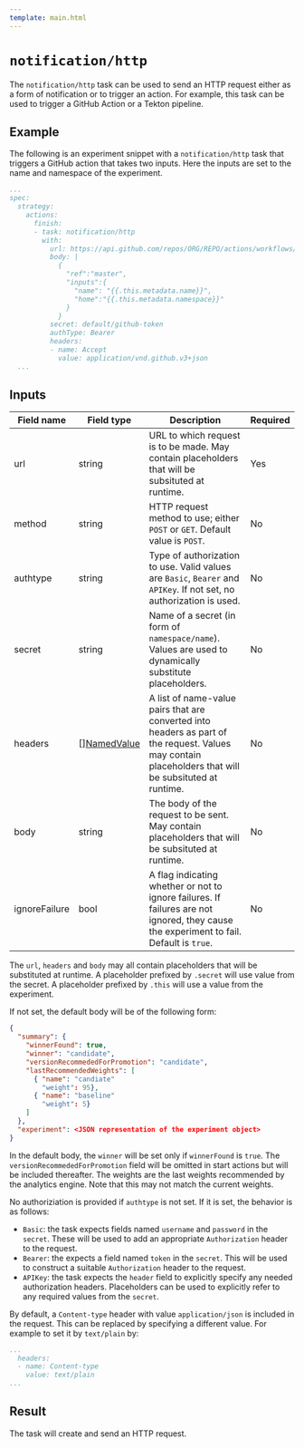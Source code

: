```yaml
---
template: main.html
---
```


# `notification/http`
The `notification/http` task can be used to send an HTTP request either as a form of notification or to trigger an action. For example, this task can be used to trigger a GitHub Action or a Tekton pipeline.

## Example
The following is an experiment snippet with a `notification/http` task that triggers a GitHub action that takes two inputs. Here the inputs are set to the name and namespace of the experiment.

```yaml
...
spec:
  strategy:
    actions:
      finish:
      - task: notification/http
        with:
          url: https://api.github.com/repos/ORG/REPO/actions/workflows/ACTION.yaml/dispatches
          body: |
            {
              "ref":"master", 
              "inputs":{
                "name": "{{.this.metadata.name}}",
                "home":"{{.this.metadata.namespace}}"
              }
            }
          secret: default/github-token
          authType: Bearer
          headers:
          - name: Accept
            value: application/vnd.github.v3+json
  ...
```

## Inputs
| Field name | Field type | Description | Required |
| ----- | ---- | ----------- | -------- |
| url | string | URL to which request is to be made. May contain placeholders that will be subsituted at runtime. | Yes |
| method | string | HTTP request method to use; either `POST` or `GET`. Default value is `POST`. | No |
| authtype | string | Type of authorization to use. Valid values are `Basic`, `Bearer` and `APIKey`. If not set, no authorization is used. | No |
| secret | string | Name of a secret (in form of `namespace/name`). Values are used to dynamically substitute placeholders. | No |
| headers | [][NamedValue](../../experiment/#namedvalue) | A list of name-value pairs that are converted into headers as part of the request. Values may contain placeholders that will be subsituted at runtime.| No |
| body | string | The body of the request to be sent. May contain placeholders that will be subsituted at runtime. | No |
| ignoreFailure | bool | A flag indicating whether or not to ignore failures. If failures are not ignored, they cause the experiment to fail. Default is `true`. | No |

The `url`, `headers` and `body` may all contain placeholders that will be substituted at runtime. 
A placeholder prefixed by `.secret` will use value from the secret. 
A placeholder prefixed by `.this` will use a value from the experiment.

If not set, the default body will be of the following form:

```json
{
  "summary": {
    "winnerFound": true,
    "winner": "candidate",
    "versionRecommededForPromotion": "candidate",
    "lastRecommendedWeights": [
      { "name": "candiate"
        "weight": 95},
      { "name": "baseline"
        "weight": 5}
    ]
  },
  "experiment": <JSON representation of the experiment object>
}
```

In the default body, the `winner` will be set only if `winnerFound` is `true`. The `versionRecommededForPromotion` field will be omitted in start actions but will be included thereafter.
The weights are the last weights recommended by the analytics engine. Note that this may not match the current weights.

No authoriziation is provided if `authtype` is not set. If it is set, the behavior is as follows:

  - `Basic`: the task expects fields named `username` and `password` in the `secret`. These will be used to add an appropriate `Authorization` header to the request.
  - `Bearer`: the expects a field named `token` in the `secret`. This will be used to construct a suitable `Authorization` header to the request.
  - `APIKey`: the task expects the `header` field to explicitly specify any needed authorization headers. Placeholders can be used to explicitly refer to any required values from the `secret`.

By default, a `Content-type` header with value `application/json` is included in the request. This can be replaced by specifying a different value. For example to set it by `text/plain` by:

```yaml
...
  headers:
  - name: Content-type
    value: text/plain
...
```

## Result
The task will create and send an HTTP request.
